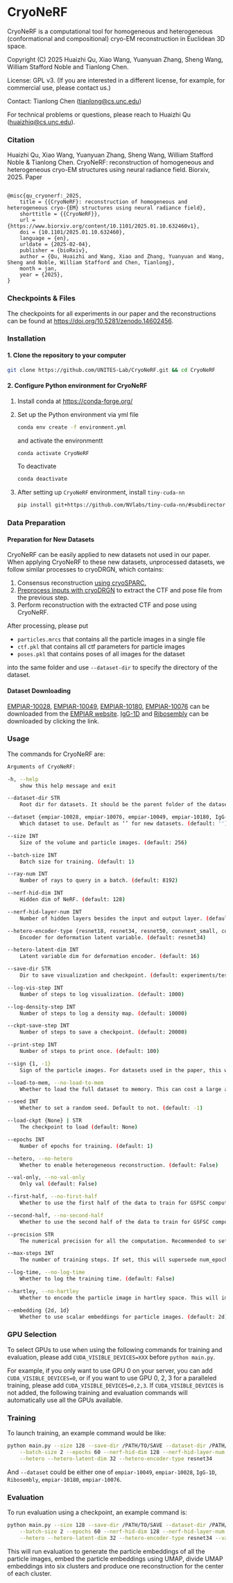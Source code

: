 # CryoNeRF

CryoNeRF is a computational tool for homogeneous and heterogeneous (conformational and compositional) cryo-EM reconstruction in Euclidean 3D space.

Copyright (C) 2025 Huaizhi Qu, Xiao Wang, Yuanyuan Zhang, Sheng Wang, William Stafford Noble and Tianlong Chen.

License: GPL v3. (If you are interested in a different license, for example, for commercial use, please contact us.)

Contact: Tianlong Chen (tianlong@cs.unc.edu)

For technical problems or questions, please reach to Huaizhi Qu (huaizhiq@cs.unc.edu).

### Citation

Huaizhi Qu, Xiao Wang, Yuanyuan Zhang, Sheng Wang, William Stafford Noble & Tianlong Chen. CryoNeRF: reconstruction of homogeneous and heterogeneous cryo-EM structures using neural radiance field. Biorxiv, 2025. Paper

```

@misc{qu_cryonerf:_2025,
	title = {{CryoNeRF}: reconstruction of homogeneous and heterogeneous cryo-{EM} structures using neural radiance field},
	shorttitle = {{CryoNeRF}},
	url = {https://www.biorxiv.org/content/10.1101/2025.01.10.632460v1},
	doi = {10.1101/2025.01.10.632460},
	language = {en},
	urldate = {2025-02-04},
	publisher = {bioRxiv},
	author = {Qu, Huaizhi and Wang, Xiao and Zhang, Yuanyuan and Wang, Sheng and Noble, William Stafford and Chen, Tianlong},
	month = jan,
	year = {2025},
}

```

### Checkpoints & Files

The checkpoints for all experiments in our paper and the reconstructions can be found at https://doi.org/10.5281/zenodo.14602456.

### Installation

#### 1. Clone the repository to your computer

```bash
git clone https://github.com/UNITES-Lab/CryoNeRF.git && cd CryoNeRF
```

#### 2. Configure Python environment for CryoNeRF

1. Install conda at https://conda-forge.org/

2. Set up the Python environment via yml file

   ```bash
   conda env create -f environment.yml
   ```

   and activate the environmentt

   ```bash
   conda activate CryoNeRF
   ```

   To deactivate

   ```bash
   conda deactivate
   ```

3. After setting up `CryoNeRF` environment, install `tiny-cuda-nn`

   ```bash
   pip install git+https://github.com/NVlabs/tiny-cuda-nn/#subdirectory=bindings/torch
   ```

### Data Preparation

#### Preparation for New Datasets

CryoNeRF can be easily applied to new datasets not used in our paper. When applying CryoNeRF to these new datasets, unprocessed datasets, we follow similar processes to cryoDRGN, which contains:

1. Consensus reconstruction [using cryoSPARC.](https://ez-lab.gitbook.io/cryodrgn/cryodrgn-empiar-10076-tutorial#id-2-consensus-reconstruction-optional)
2. [Preprocess inputs with cryoDRGN](https://ez-lab.gitbook.io/cryodrgn/cryodrgn-empiar-10076-tutorial#id-3-preprocess-inputs) to extract the CTF and pose file from the previous step.
3. Perform reconstruction with the extracted CTF and pose using CryoNeRF.

After processing, please put 

- `particles.mrcs` that contains all the particle images in a single file
- `ctf.pkl` that contains all ctf parameters for particle images
- `poses.pkl` that contains poses of all images for the dataset

into the same folder and use `--dataset-dir` to specify the directory of the dataset.

#### Dataset Downloading

[EMPIAR-10028](https://www.ebi.ac.uk/empiar/EMPIAR-10028/), [EMPIAR-10049](https://www.ebi.ac.uk/empiar/EMPIAR-10049/), [EMPIAR-10180](https://www.ebi.ac.uk/empiar/EMPIAR-10180/), [EMPIAR-10076](https://www.ebi.ac.uk/empiar/EMPIAR-10176/) can be downloaded from the [EMPIAR website](https://www.ebi.ac.uk/empiar/). [IgG-1D](https://zenodo.org/records/11629428/files/IgG-1D.zip?download=1) and [Ribosembly](https://zenodo.org/records/12528292/files/Ribosembly.zip?download=1) can be downloaded by clicking the link.

### Usage

The commands for CryoNeRF are:

```bash
Arguments of CryoNeRF:

-h, --help
    show this help message and exit

--dataset-dir STR
    Root dir for datasets. It should be the parent folder of the dataset you want to reconstruct. (required)

--dataset {empiar-10028, empiar-10076, empiar-10049, empiar-10180, IgG-1D, Ribosembly, uniform, cooperative, noncontiguous}
    Which dataset to use. Default as ‘’ for new datasets. (default: '')

--size INT
    Size of the volume and particle images. (default: 256)

--batch-size INT
    Batch size for training. (default: 1)

--ray-num INT
    Number of rays to query in a batch. (default: 8192)

--nerf-hid-dim INT
    Hidden dim of NeRF. (default: 128)

--nerf-hid-layer-num INT
    Number of hidden layers besides the input and output layer. (default: 2)

--hetero-encoder-type {resnet18, resnet34, resnet50, convnext_small, convnext_base}
    Encoder for deformation latent variable. (default: resnet34)

--hetero-latent-dim INT
    Latent variable dim for deformation encoder. (default: 16)

--save-dir STR
    Dir to save visualization and checkpoint. (default: experiments/test)

--log-vis-step INT
    Number of steps to log visualization. (default: 1000)

--log-density-step INT
    Number of steps to log a density map. (default: 10000)

--ckpt-save-step INT
    Number of steps to save a checkpoint. (default: 20000)

--print-step INT
    Number of steps to print once. (default: 100)

--sign {1, -1}
    Sign of the particle images. For datasets used in the paper, this will be automatically set. (default: -1)

--load-to-mem, --no-load-to-mem
    Whether to load the full dataset to memory. This can cost a large amount of memory. (default: False)

--seed INT
    Whether to set a random seed. Default to not. (default: -1)

--load-ckpt {None} | STR
    The checkpoint to load (default: None)

--epochs INT
    Number of epochs for training. (default: 1)

--hetero, --no-hetero
    Whether to enable heterogeneous reconstruction. (default: False)

--val-only, --no-val-only
    Only val (default: False)

--first-half, --no-first-half
    Whether to use the first half of the data to train for GSFSC computation. (default: False)

--second-half, --no-second-half
    Whether to use the second half of the data to train for GSFSC computation. (default: False)

--precision STR
    The numerical precision for all the computation. Recommended to set as default at 16-mixed. (default: 16-mixed)

--max-steps INT
    The number of training steps. If set, this will supersede num_epochs. (default: -1)

--log-time, --no-log-time
    Whether to log the training time. (default: False)

--hartley, --no-hartley
    Whether to encode the particle image in hartley space. This will improve heterogeneous reconstruction. (default: True)

--embedding {2d, 1d}
    Whether to use scalar embeddings for particle images. (default: 2d)
```

### GPU Selection

To select GPUs to use when using the following commands for training and evaluation, please add `CUDA_VISIBLE_DEVICES=XXX` before `python main.py`.

For example, if you only want to use GPU 0 on your server, you can add `CUDA_VISIBLE_DEVICES=0`, or if you want to use GPU 0, 2, 3 for a paralleled training, please add `CUDA_VISIBLE_DEVICES=0,2,3`. If `CUDA_VISIBLE_DEVICES` is not added, the following training and evaluation commands will automatically use all the GPUs available.

### Training

To launch training, an example command would be like:
```bash
python main.py --size 128 --save-dir /PATH/TO/SAVE --dataset-dir /PATH/TO/FOLDER --dataset empiar-10076  \
	--batch-size 2 --epochs 60 --nerf-hid-dim 128 --nerf-hid-layer-num 3 \
	--hetero --hetero-latent-dim 32 --hetero-encoder-type resnet34
```
And `--dataset` could be either one of `empiar-10049`, `empiar-10028`, `IgG-1D`, `Ribosembly`, `empiar-10180`, `empiar-10076`.

### Evaluation

To run evaluation using a checkpoint, an example command is:
```bash
python main.py --size 128 --save-dir /PATH/TO/SAVE --dataset-dir /PATH/TO/FOLDER --dataset empiar-10076  \
	--batch-size 2 --epochs 60 --nerf-hid-dim 128 --nerf-hid-layer-num 3 \
	--hetero --hetero-latent-dim 32 --hetero-encoder-type resnet34 --val-only --load-ckpt /PATH/TO/CKPT
```
This will run evaluation to generate the particle embeddings of all the particle images, embed the particle embeddings using UMAP, divide UMAP embeddings into six clusters and produce one reconstruction for the center of each cluster.
